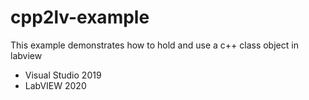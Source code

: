 # cpp2lv-example

This example demonstrates how to hold and use a c++ class object in labview

* Visual Studio 2019
* LabVIEW 2020
